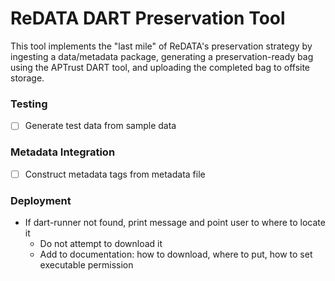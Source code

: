 # ReDATA DART Preservation Tool
This tool implements the "last mile" of ReDATA's preservation strategy by
ingesting a data/metadata package, generating a preservation-ready bag using
the APTrust DART tool, and uploading the completed bag to offsite storage.

### Testing
- [ ] Generate test data from sample data

### Metadata Integration
- [ ] Construct metadata tags from metadata file

### Deployment
- If dart-runner not found, print message and point user to where to locate it
  - Do not attempt to download it
  - Add to documentation: how to download, where to put, how to set executable permission

